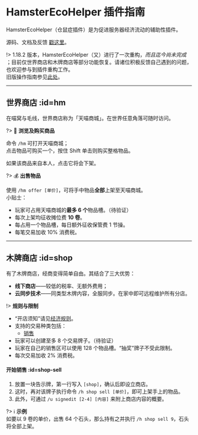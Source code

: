 # HamsterEcoHelper 插件指南

HamsterEcoHelper（仓鼠症插件）是为促进服务器经济流动的辅助性插件。

源码、文档及反馈 [戳这里](https://github.com/NyaaCat/HamsterEcoHelper)。

!> 1.18.2 版本，HamsterEcoHelper（又）进行了一次重构，*而且迄今尚未完成* ；目前仅世界商店和木牌商店等部分功能恢复。请诸位积极反馈自己遇到的问题，也欢迎参与到插件重构工作。  
旧版操作指南参见[此处](legacy/nyaa/tutorial/plugin/hamsterecohelper)。


--------

## 世界商店 :id=hm

在喵窝与毛线，世界商店称为「天喵商城」。在世界任意角落可随时访问。

?> :shopping_cart: **浏览及购买商品**

命令 `/hm` 可打开天喵商城；  
点击物品可购买一个，按住 Shift 单击则购买整格物品。

如果该商品来自本人，点击它将会下架。

?> :moneybag: **出售物品**

使用 `/hm offer [单价]`，可将手中物品**全部**上架至天喵商城。  
小贴士：

- 玩家可占用天喵商城的**最多 6 个**物品槽。（待验证）
- 每次上架均征收摊位费 **10 卷**。
- 每占用一个物品槽，每日额外征收保管费 1 节操。
- 每笔交易加收 10% 消费税。


--------

## 木牌商店 :id=shop

有了木牌商店，经商变得简单自由。其结合了三大优势：
- **线下商店**——较低的税率、无额外费用；
- **云同步技术**——同类型木牌内容，全服同步。在家中即可远程维护所有分店。

!> **规则与限制**

- “开店须知”请见[经济规则](nyaa/economic#shop-restrictions)。
- 支持的交易种类包括：
  + [销售](#shop-sell)
- 玩家可以创建至多 8 个交易牌子。（待验证）
- 玩家在自己的销售区可以使用 128 个物品槽。“抽奖”牌子不受此限制。
- 每次交易加收 2% 消费税。

#### 开始销售 :id=shop-sell

1. 放置一块告示牌，第一行写入 `[shop]`，确认后即设立商店。
1. 这时，再对该牌子执行命令 `/h shop sell [单价]`，即可上架手上的物品。
1. 此外，可通过 `/u signedit [2-4] [内容]` 来附上商店内容的概要。

?> :information_source: **示例**  
如要以 9 卷的单价，出售 64 个石头，那么持有之并执行 `/h shop sell 9`，石头将全部上架。
